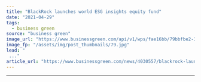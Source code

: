 ```yaml
---
title: "BlackRock launches world ESG insights equity fund"
date: "2021-04-29"
tags: 
  - business green
source: "business green"
image_url: "https://www.businessgreen.com/api/v1/wps/fae16bb/79bbfbe2-3b29-488c-a39c-8f1a6609a18f/5/blackrock-offices-185x114.jpg"
image_fp: "/assets/img/post_thumbnails/79.jpg"
lead: "
 ..."
article_url: "https://www.businessgreen.com/news/4030557/blackrock-launches-world-esg-insights-equity-fund"
---
```


---
